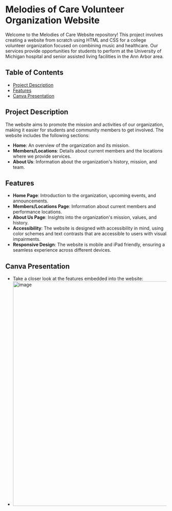 # Melodies of Care Volunteer Organization Website

Welcome to the Melodies of Care Website repository! This project involves creating a website from scratch using HTML and CSS for a college volunteer organization focused on combining music and healthcare. Our services provide opportunities for students to perform at the University of Michigan hospital and senior assisted living facilities in the Ann Arbor area.

## Table of Contents

- [Project Description](#project-description)
- [Features](#features)
- [Canva Presentation](#canva-presentation)

## Project Description

The website aims to promote the mission and activities of our organization, making it easier for students and community members to get involved. The website includes the following sections:
- **Home**: An overview of the organization and its mission.
- **Members/Locations**: Details about current members and the locations where we provide services.
- **About Us**: Information about the organization's history, mission, and team.

## Features

- **Home Page**: Introduction to the organization, upcoming events, and announcements.
- **Members/Locations Page**: Information about current members and performance locations.
- **About Us Page**: Insights into the organization's mission, values, and history.
- **Accessibility**: The website is designed with accessibility in mind, using color schemes and text contrasts that are accessible to users with visual impairments.
- **Responsive Design**: The website is mobile and iPad friendly, ensuring a seamless experience across different devices.

## Canva Presentation
- Take a closer look at the features embedded into the website: 
- <img width="700" alt="image" src="https://github.com/user-attachments/assets/ec8d6ef9-c854-4cfb-8f1e-c1f23af1d770">

